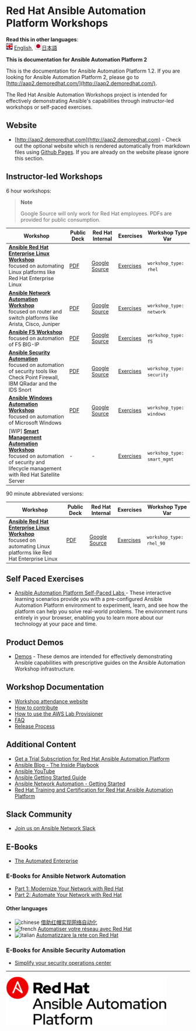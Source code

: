 # Red Hat Ansible Automation Platform Workshops

**Read this in other languages**:
<br>![uk](https://github.com/ansible/workshops/raw/devel/images/uk.png) [English](README.md),  ![japan](https://github.com/ansible/workshops/raw/devel/images/japan.png)[日本語](README.ja.md)

**This is documentation for Ansible Automation Platform 2**

This is the documentation for Ansible Automation Platform 1.2.  If you are looking for Ansible Automation Platform 2, please go to [http://aap2.demoredhat.com/](http://aap2.demoredhat.com/).

The Red Hat Ansible Automation Workshops project is intended for effectively demonstrating Ansible's capabilities through instructor-led workshops or self-paced exercises.

## Website

- [http://aap2.demoredhat.com](http://aap2.demoredhat.com) - Check out the optional website which is rendered automatically from markdown files using [Github Pages](https://pages.github.com/).  If you are already on the website please ignore this section.

## Instructor-led Workshops

6 hour workshops:
>**Note**
>
>Google Source will only work for Red Hat employees.  PDFs are provided for public consumption.

| Workshop   | Public Deck | Red Hat Internal  | Exercises  | Workshop Type Var   |
|---|---|---|---|---|
| **[Ansible Red Hat Enterprise Linux Workshop](./exercises/ansible_rhel)** <br> focused on automating Linux platforms like Red Hat Enterprise Linux  | [PDF](./decks/ansible_rhel.pdf) | [Google Source](https://docs.google.com/presentation/d/1O2Gj5r_fhjM5Pi5FizrZRInmZ37IlpeKPTP6jSZxEKs/edit?usp=sharing) | [Exercises](./exercises/ansible_rhel)  | `workshop_type: rhel`  |
| **[Ansible Network Automation Workshop](./exercises/ansible_network)** <br> focused on router and switch platforms like Arista, Cisco, Juniper   | [PDF](./decks/ansible_network.pdf) | [Google Source](https://docs.google.com/presentation/d/1PIT-kGAGMVEEK8PsuZCoyzFC5CIzLBwdnftnUsdUNWQ/edit?usp=sharing) | [Exercises](./exercises/ansible_network)  | `workshop_type: network`  |
| **[Ansible F5 Workshop](./exercises/ansible_f5)** <br> focused on automation of F5 BIG-IP  | [PDF](./decks/ansible_f5.pdf) | [Google Source](https://docs.google.com/presentation/d/1eSZHx_tVZ59U-nAYysehEXsSAJgLBr9SrgpjOfLUg84) | [Exercises](./exercises/ansible_f5)   | `workshop_type: f5` |
| **[Ansible Security Automation](./exercises/ansible_security)** <br> focused on automation of security tools like Check Point Firewall, IBM QRadar and the IDS Snort  | [PDF](./decks/ansible_security.pdf) | [Google Source](https://docs.google.com/presentation/d/19gVCBz1BmxC15tDDj-FUlUd_jUUUKay81E8F24cyUjk/edit?usp=sharing) | [Exercises](./exercises/ansible_security)   | `workshop_type: security` |
| **[Ansible Windows Automation Workshop](./exercises/ansible_windows)** <br> focused on automation of Microsoft Windows  | [PDF](./decks/ansible_windows.pdf) | [Google Source](https://docs.google.com/presentation/d/1fGHBNpkvXBfwBC385QswcSOBz0xNzDxEc8ZhbuyIoAE) | [Exercises](./exercises/ansible_windows)   | `workshop_type: windows` |
| \[WIP\] **[Smart Management Automation Workshop](./exercises/ansible_smart_mgmt)** <br> focused on automation of  security and lifecycle management with Red Hat Satellite Server | - | - | [Exercises](./exercises/ansible_smart_mgmt) | `workshop_type: smart_mgmt`

90 minute abbreviated versions:

| Workshop   | Public Deck  | Red Hat Internal | Exercises  | Workshop Type Var   |
|---|---|---|---|---|
| **[Ansible Red Hat Enterprise Linux Workshop](./exercises/ansible_rhel_90)** <br> focused on automating Linux platforms like Red Hat Enterprise Linux  | [PDF](./decks/ansible_rhel_90.pdf) | [Google Source](https://docs.google.com/presentation/d/1PY1uMh76ChJ0l4v4EANkzwWGXOIT4ktzyu2QOE2MKIk) | [Exercises](./exercises/ansible_rhel_90)  | `workshop_type: rhel_90`  |

## Self Paced Exercises

- [Ansible Automation Platform Self-Paced Labs
](https://www.redhat.com/en/engage/redhat-ansible-automation-202108061218) - These interactive learning scenarios provide you with a pre-configured Ansible Automation Platform environment to experiment, learn, and see how the platform can help you solve real-world problems. The environment runs entirely in your browser, enabling you to learn more about our technology at your pace and time.

## Product Demos

- [Demos](https://github.com/ansible/product-demos) - These demos are intended for effectively demonstrating Ansible capabilities with prescriptive guides on the Ansible Automation Workshop infrastructure.

## Workshop Documentation

- [Workshop attendance website](docs/attendance/attendance.md)
- [How to contribute](docs/contribute.md)
- [How to use the AWS Lab Provisioner](provisioner/README.md)
- [FAQ](docs/faq.md)
- [Release Process](docs/release.md)

## Additional Content

- [Get a Trial Subscription for Red Hat Ansible Automation Platform](http://red.ht/try_ansible)
- [Ansible Blog - The Inside Playbook](https://www.ansible.com/blog)
- [Ansible YouTube](https://youtube.com/ansibleautomation)
- [Ansible Getting Started Guide](https://docs.ansible.com/ansible/latest/user_guide/index.html#get)
- [Ansible Network Automation - Getting Started](https://docs.ansible.com/ansible/latest/network/getting_started/index.html)
- [Red Hat Training and Certification for Red Hat Ansible Automation Platform](https://red.ht/aap_training)

## Slack Community

- [Join us on Ansible Network Slack](https://join.slack.com/t/ansiblenetwork/shared_invite/zt-3zeqmhhx-zuID9uJqbbpZ2KdVeTwvzw)

## E-Books

- [The Automated Enterprise](https://www.redhat.com/en/engage/automated-enterprise-ebook-20171107?intcmp=7013a000002DXg8AAG)

### E-Books for Ansible Network Automation

  - [Part 1: Modernize Your Network with Red Hat](https://www.ansible.com/resources/ebooks/network-automation-for-everyone?hsLang=en-us)
  - [Part 2: Automate Your Network with Red Hat](https://www.redhat.com/en/engage/network-automation-ebook-s-202104291219)

#### Other languages

  - ![chinese](https://github.com/ansible/workshops/raw/devel/images/cn.png) [借助红帽实现网络自动化](https://www.redhat.com/rhdc/managed-files/ma-network-automation-technical-e-book-f28378-202104-a4-zh.pdf)
  - ![french](https://github.com/ansible/workshops/raw/devel/images/fr.png) [Automatiser votre réseau avec Red Hat](https://www.redhat.com/rhdc/managed-files/ma-network-automation-technical-e-book-f28378-202104-a4-fr.pdf)
  - ![italian](https://github.com/ansible/workshops/raw/devel/images/it.png) [Automatizzare la rete con Red Hat](https://www.redhat.com/rhdc/managed-files/ma-network-automation-technical-e-book-f28378-202104-a4-it.pdf)

### E-Books for Ansible Security Automation

  - [Simplify your security operations center](https://www.redhat.com/en/resources/security-automation-ebook?extIdCarryOver=true&sc_cid=7013a000002gyQ2AAI)

---
![Red Hat Ansible Automation](https://github.com/ansible/workshops/raw/devel/images/rh-ansible-automation-platform.png)

